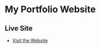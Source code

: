 # My Portfolio Website

## Live Site
- [Visit the Website](https://Ss-e-N-aa.github.io/portfolio-website/)
